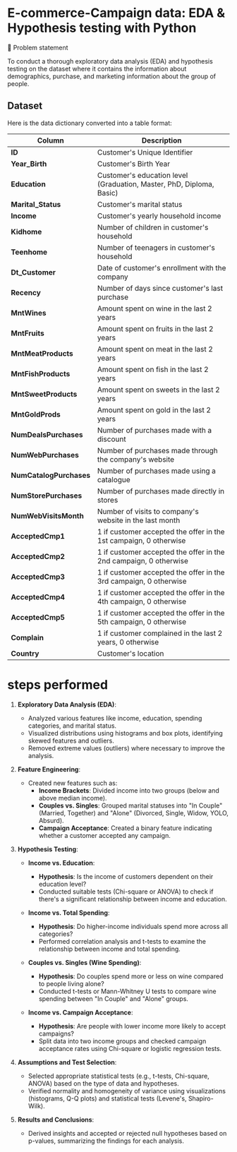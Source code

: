 # E-commerce-Campaign data:  EDA & Hypothesis testing with Python

🎯 Problem statement

To conduct a thorough exploratory data analysis (EDA) and hypothesis testing on the dataset where it contains the information about demographics, purchase, and marketing information about the group of people.

## Dataset

Here is the data dictionary converted into a table format:

| **Column**              | **Description**                                                     |
|-------------------------|---------------------------------------------------------------------|
| **ID**                  | Customer's Unique Identifier                                        |
| **Year_Birth**           | Customer's Birth Year                                               |
| **Education**            | Customer's education level (Graduation, Master, PhD, Diploma, Basic)|
| **Marital_Status**       | Customer's marital status                                           |
| **Income**               | Customer's yearly household income                                  |
| **Kidhome**              | Number of children in customer's household                          |
| **Teenhome**             | Number of teenagers in customer's household                         |
| **Dt_Customer**          | Date of customer's enrollment with the company                      |
| **Recency**              | Number of days since customer's last purchase                       |
| **MntWines**             | Amount spent on wine in the last 2 years                            |
| **MntFruits**            | Amount spent on fruits in the last 2 years                          |
| **MntMeatProducts**      | Amount spent on meat in the last 2 years                            |
| **MntFishProducts**      | Amount spent on fish in the last 2 years                            |
| **MntSweetProducts**     | Amount spent on sweets in the last 2 years                          |
| **MntGoldProds**         | Amount spent on gold in the last 2 years                            |
| **NumDealsPurchases**    | Number of purchases made with a discount                            |
| **NumWebPurchases**      | Number of purchases made through the company's website              |
| **NumCatalogPurchases**  | Number of purchases made using a catalogue                          |
| **NumStorePurchases**    | Number of purchases made directly in stores                         |
| **NumWebVisitsMonth**    | Number of visits to company's website in the last month             |
| **AcceptedCmp1**         | 1 if customer accepted the offer in the 1st campaign, 0 otherwise   |
| **AcceptedCmp2**         | 1 if customer accepted the offer in the 2nd campaign, 0 otherwise   |
| **AcceptedCmp3**         | 1 if customer accepted the offer in the 3rd campaign, 0 otherwise   |
| **AcceptedCmp4**         | 1 if customer accepted the offer in the 4th campaign, 0 otherwise   |
| **AcceptedCmp5**         | 1 if customer accepted the offer in the 5th campaign, 0 otherwise   |
| **Complain**             | 1 if customer complained in the last 2 years, 0 otherwise           |
| **Country**              | Customer's location                                                 |

# steps performed

1. **Exploratory Data Analysis (EDA)**:
   - Analyzed various features like income, education, spending categories, and marital status.
   - Visualized distributions using histograms and box plots, identifying skewed features and outliers.
   - Removed extreme values (outliers) where necessary to improve the analysis.

2. **Feature Engineering**:
   - Created new features such as:
     - **Income Brackets**: Divided income into two groups (below and above median income).
     - **Couples vs. Singles**: Grouped marital statuses into "In Couple" (Married, Together) and "Alone" (Divorced, Single, Widow, YOLO, Absurd).
     - **Campaign Acceptance**: Created a binary feature indicating whether a customer accepted any campaign.

3. **Hypothesis Testing**:
   - **Income vs. Education**:
     - **Hypothesis**: Is the income of customers dependent on their education level?
     - Conducted suitable tests (Chi-square or ANOVA) to check if there's a significant relationship between income and education.
   
   - **Income vs. Total Spending**:
     - **Hypothesis**: Do higher-income individuals spend more across all categories?
     - Performed correlation analysis and t-tests to examine the relationship between income and total spending.

   - **Couples vs. Singles (Wine Spending)**:
     - **Hypothesis**: Do couples spend more or less on wine compared to people living alone?
     - Conducted t-tests or Mann-Whitney U tests to compare wine spending between "In Couple" and "Alone" groups.

   - **Income vs. Campaign Acceptance**:
     - **Hypothesis**: Are people with lower income more likely to accept campaigns?
     - Split data into two income groups and checked campaign acceptance rates using Chi-square or logistic regression tests.

4. **Assumptions and Test Selection**:
   - Selected appropriate statistical tests (e.g., t-tests, Chi-square, ANOVA) based on the type of data and hypotheses.
   - Verified normality and homogeneity of variance using visualizations (histograms, Q-Q plots) and statistical tests (Levene's, Shapiro-Wilk).
   
5. **Results and Conclusions**:
   - Derived insights and accepted or rejected null hypotheses based on p-values, summarizing the findings for each analysis.
